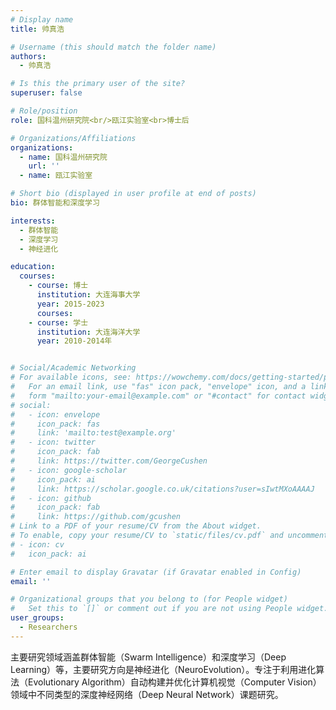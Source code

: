 ```yaml
---
# Display name
title: 帅真浩

# Username (this should match the folder name)
authors:
  - 帅真浩

# Is this the primary user of the site?
superuser: false

# Role/position
role: 国科温州研究院<br/>瓯江实验室<br>博士后

# Organizations/Affiliations
organizations:
  - name: 国科温州研究院
    url: ''
  - name: 瓯江实验室

# Short bio (displayed in user profile at end of posts)
bio: 群体智能和深度学习

interests:
  - 群体智能
  - 深度学习
  - 神经进化

education:
  courses:
    - course: 博士
      institution: 大连海事大学
      year: 2015-2023
      courses:
    - course: 学士
      institution: 大连海洋大学
      year: 2010-2014年


# Social/Academic Networking
# For available icons, see: https://wowchemy.com/docs/getting-started/page-builder/#icons
#   For an email link, use "fas" icon pack, "envelope" icon, and a link in the
#   form "mailto:your-email@example.com" or "#contact" for contact widget.
# social:
#   - icon: envelope
#     icon_pack: fas
#     link: 'mailto:test@example.org'
#   - icon: twitter
#     icon_pack: fab  
#     link: https://twitter.com/GeorgeCushen
#   - icon: google-scholar
#     icon_pack: ai
#     link: https://scholar.google.co.uk/citations?user=sIwtMXoAAAAJ
#   - icon: github
#     icon_pack: fab
#     link: https://github.com/gcushen
# Link to a PDF of your resume/CV from the About widget.
# To enable, copy your resume/CV to `static/files/cv.pdf` and uncomment the lines below.
# - icon: cv
#   icon_pack: ai 

# Enter email to display Gravatar (if Gravatar enabled in Config)
email: ''

# Organizational groups that you belong to (for People widget)
#   Set this to `[]` or comment out if you are not using People widget.
user_groups:
  - Researchers
---
```


主要研究领域涵盖群体智能（Swarm Intelligence）和深度学习（Deep Learning）等，主要研究方向是神经进化（NeuroEvolution）。专注于利用进化算法（Evolutionary Algorithm）自动构建并优化计算机视觉（Computer Vision）领域中不同类型的深度神经网络（Deep Neural Network）课题研究。

